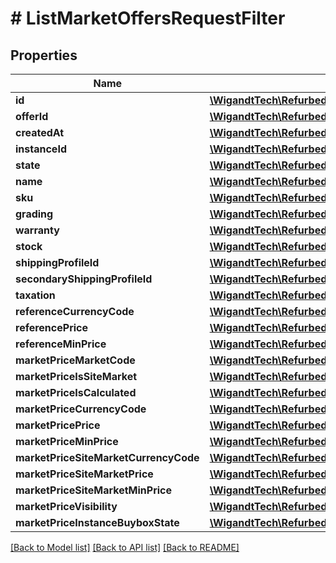 # # ListMarketOffersRequestFilter

## Properties

Name | Type | Description | Notes
------------ | ------------- | ------------- | -------------
**id** | [**\WigandtTech\Refurbed\Model\MarketOfferIdentifierFilter**](MarketOfferIdentifierFilter.md) |  | [optional]
**offerId** | [**\WigandtTech\Refurbed\Model\Int64Filter**](Int64Filter.md) |  | [optional]
**createdAt** | [**\WigandtTech\Refurbed\Model\TimestampRangeFilter**](TimestampRangeFilter.md) |  | [optional]
**instanceId** | [**\WigandtTech\Refurbed\Model\Int64Filter**](Int64Filter.md) |  | [optional]
**state** | [**\WigandtTech\Refurbed\Model\OfferStateFilter**](OfferStateFilter.md) |  | [optional]
**name** | [**\WigandtTech\Refurbed\Model\ListMarketOffersRequestFilterOfferNameFilter**](ListMarketOffersRequestFilterOfferNameFilter.md) |  | [optional]
**sku** | [**\WigandtTech\Refurbed\Model\OfferSKUFilter**](OfferSKUFilter.md) |  | [optional]
**grading** | [**\WigandtTech\Refurbed\Model\OfferGradingFilter**](OfferGradingFilter.md) |  | [optional]
**warranty** | [**\WigandtTech\Refurbed\Model\OfferWarrantyFilter**](OfferWarrantyFilter.md) |  | [optional]
**stock** | [**\WigandtTech\Refurbed\Model\UInt32RangeFilter**](UInt32RangeFilter.md) |  | [optional]
**shippingProfileId** | [**\WigandtTech\Refurbed\Model\Int64Filter**](Int64Filter.md) |  | [optional]
**secondaryShippingProfileId** | [**\WigandtTech\Refurbed\Model\OptionalInt64Filter**](OptionalInt64Filter.md) |  | [optional]
**taxation** | [**\WigandtTech\Refurbed\Model\OfferTaxationFilter**](OfferTaxationFilter.md) |  | [optional]
**referenceCurrencyCode** | [**\WigandtTech\Refurbed\Model\CurrencyCodeFilter**](CurrencyCodeFilter.md) |  | [optional]
**referencePrice** | [**\WigandtTech\Refurbed\Model\NumericRangeFilter**](NumericRangeFilter.md) |  | [optional]
**referenceMinPrice** | [**\WigandtTech\Refurbed\Model\OptionalNumericRangeFilter**](OptionalNumericRangeFilter.md) |  | [optional]
**marketPriceMarketCode** | [**\WigandtTech\Refurbed\Model\StringFilter**](StringFilter.md) |  | [optional]
**marketPriceIsSiteMarket** | [**\WigandtTech\Refurbed\Model\BoolFilter**](BoolFilter.md) |  | [optional]
**marketPriceIsCalculated** | [**\WigandtTech\Refurbed\Model\BoolFilter**](BoolFilter.md) |  | [optional]
**marketPriceCurrencyCode** | [**\WigandtTech\Refurbed\Model\CurrencyCodeFilter**](CurrencyCodeFilter.md) |  | [optional]
**marketPricePrice** | [**\WigandtTech\Refurbed\Model\NumericRangeFilter**](NumericRangeFilter.md) |  | [optional]
**marketPriceMinPrice** | [**\WigandtTech\Refurbed\Model\OptionalNumericRangeFilter**](OptionalNumericRangeFilter.md) |  | [optional]
**marketPriceSiteMarketCurrencyCode** | [**\WigandtTech\Refurbed\Model\CurrencyCodeFilter**](CurrencyCodeFilter.md) |  | [optional]
**marketPriceSiteMarketPrice** | [**\WigandtTech\Refurbed\Model\NumericRangeFilter**](NumericRangeFilter.md) |  | [optional]
**marketPriceSiteMarketMinPrice** | [**\WigandtTech\Refurbed\Model\OptionalNumericRangeFilter**](OptionalNumericRangeFilter.md) |  | [optional]
**marketPriceVisibility** | [**\WigandtTech\Refurbed\Model\OfferVisibilityFilter**](OfferVisibilityFilter.md) |  | [optional]
**marketPriceInstanceBuyboxState** | [**\WigandtTech\Refurbed\Model\OfferBuyboxStateFilter**](OfferBuyboxStateFilter.md) |  | [optional]

[[Back to Model list]](../../README.md#models) [[Back to API list]](../../README.md#endpoints) [[Back to README]](../../README.md)
